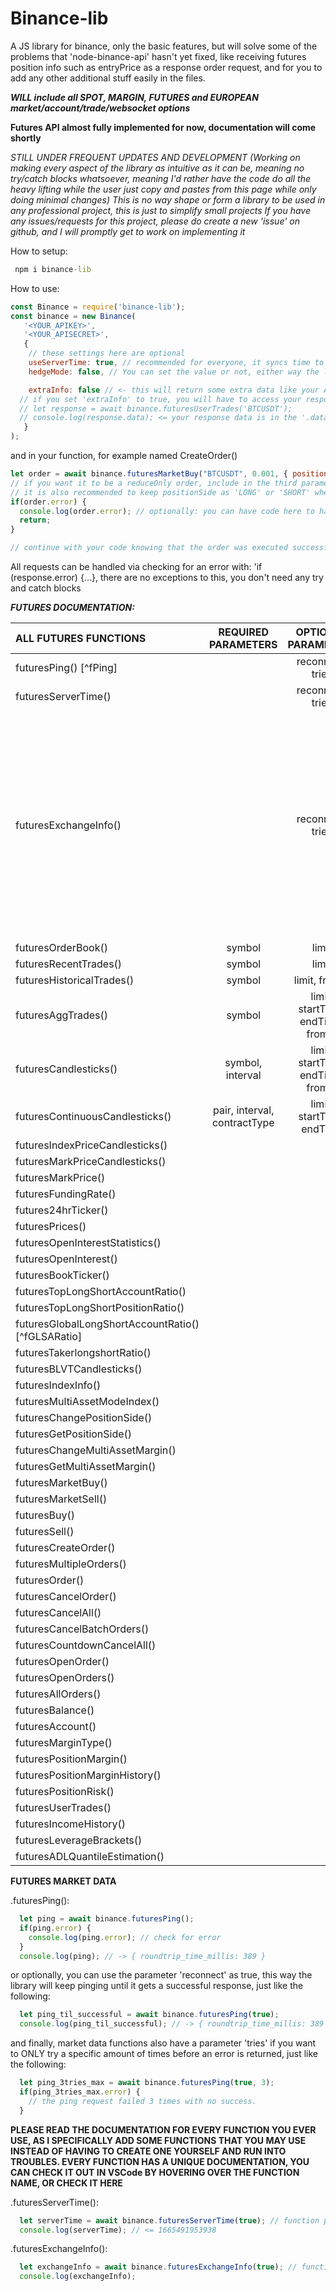 # Binance-lib
 A JS library for binance, only the basic features, but will solve some of the problems that 'node-binance-api' hasn't yet fixed, like receiving futures position info such as entryPrice as a response order request, and for you to add any other additional stuff easily in the files.

 ***WILL include all SPOT, MARGIN, FUTURES and EUROPEAN market/account/trade/websocket options***

 **Futures API almost fully implemented for now, documentation will come shortly**
 
 *STILL UNDER FREQUENT UPDATES AND DEVELOPMENT (Working on making every aspect of the library as intuitive as it can be, meaning no try/catch blocks whatsoever, meaning I'd rather have the code do all the heavy lifting while the user just copy and pastes from this page while only doing minimal changes)*
 *This is no way shape or form a library to be used in any professional project, this is just to simplify small projects*
*If you have any issues/requests for this project, please do create a new 'issue' on github, and I will promptly get to work on implementing it*

 How to setup:
 ```bat
  npm i binance-lib
 ```

 How to use:
```js
const Binance = require('binance-lib');
const binance = new Binance(
   '<YOUR_APIKEY>',
   '<YOUR_APISECRET>',
   {
    // these settings here are optional
    useServerTime: true, // recommended for everyone, it syncs time to the server's time
    hedgeMode: false, // You can set the value or not, either way the library will handle it automatically if it receives an error about your hedgeMode setting not matching your request

    extraInfo: false // <- this will return some extra data like your APIKeys' "Used Weight" and the Server Processing Time for your request and the latency (or total elapsed time from sending the request and receiving the response)
  // if you set 'extraInfo' to true, you will have to access your response data via the .data property of the response variable => 
  // let response = await binance.futuresUserTrades('BTCUSDT');
  // console.log(response.data); <= your response data is in the '.data' property
   }
);
```

and in your function, for example named CreateOrder()
```js
let order = await binance.futuresMarketBuy("BTCUSDT", 0.001, { positionSide: 'LONG', reduceOnly: false}); 
// if you want it to be a reduceOnly order, include in the third parameter 'reduceOnly: true' (order will be returned as an error if there was no position open on your account)
// it is also recommended to keep positionSide as 'LONG' or 'SHORT' whether you are on side Buy or Sell even if you aren't a hedgeMode user (because the program will automatically switch to hedgeMode for you if you forgot to specify it while loading the module)
if(order.error) {
  console.log(order.error); // optionally: you can have code here to handle the error
  return;
}

// continue with your code knowing that the order was executed successfully
```
All requests can be handled via checking for an error with: 'if (response.error) {...}, there are no exceptions to this, you don't need any try and catch blocks


***FUTURES DOCUMENTATION:***

|ALL FUTURES FUNCTIONS                             |REQUIRED PARAMETERS|OPTIONAL PARAMETERS              |OPTIONS = {}    |
|:-------------------------------------------------|:-----------------:|:-------------------------------:|:--------------:|
|futuresPing()                             [^fPing]|                            |reconnect, tries                 |                |
|futuresServerTime()                               |                            |reconnect, tries                 |                |
|futuresExchangeInfo()                             |                            |reconnect, tries                 |quantityPrecision, pricePrecision, contractType, status, baseAsset, quoteAsset, marginAsset, baseAssetPrecision, quotePrecision, minNotional, timeInForce, orderTypes, priceFilters, priceFilters, lotFilters, marketLotFilters, maxNumOrders, maxNumAlgoOrders, percentPriceFilters|
|futuresOrderBook()                                |symbol                      |limit                            |                |
|futuresRecentTrades()                             |symbol                      |limit                            |                |
|futuresHistoricalTrades()                         |symbol                      |limit, fromId                    |                |
|futuresAggTrades()                                |symbol                      |limit, startTime, endTime, fromId|                |
|futuresCandlesticks()                             |symbol, interval            |limit, startTime, endTime, fromId|                |
|futuresContinuousCandlesticks()                   |pair, interval, contractType|limit, startTime, endTime        |                |
|futuresIndexPriceCandlesticks()                   |                   |                                 |                |
|futuresMarkPriceCandlesticks()                    |                   |                                 |                |
|futuresMarkPrice()                                |                   |                                 |                |
|futuresFundingRate()                              |                   |                                 |                |
|futures24hrTicker()                               |                   |                                 |                |
|futuresPrices()                                   |                   |                                 |                |
|futuresOpenInterestStatistics()                   |                   |                                 |                |
|futuresOpenInterest()                             |                   |                                 |                |
|futuresBookTicker()                               |                   |                                 |                |
|futuresTopLongShortAccountRatio()                 |                   |                                 |                |
|futuresTopLongShortPositionRatio()                |                   |                                 |                |
|futuresGlobalLongShortAccountRatio() [^fGLSARatio]|                   |                                 |                |
|futuresTakerlongshortRatio()                      |                   |                                 |                |
|futuresBLVTCandlesticks()                         |                   |                                 |                |
|futuresIndexInfo()                  |                   |                                 |                |
|futuresMultiAssetModeIndex()        |                   |                                 |                |
|futuresChangePositionSide()         |                   |                                 |                |
|futuresGetPositionSide()            |                   |                                 |                |
|futuresChangeMultiAssetMargin()     |                   |                                 |                |
|futuresGetMultiAssetMargin()        |                   |                                 |                |
|futuresMarketBuy()                  |                   |                                 |                |
|futuresMarketSell()                 |                   |                                 |                |
|futuresBuy()                        |                   |                                 |                |
|futuresSell()                       |                   |                                 |                |
|futuresCreateOrder()                |                   |                                 |                |
|futuresMultipleOrders()             |                   |                                 |                |
|futuresOrder()                      |                   |                                 |                |
|futuresCancelOrder()                |                   |                                 |                |
|futuresCancelAll()                  |                   |                                 |                |
|futuresCancelBatchOrders()          |                   |                                 |                |
|futuresCountdownCancelAll()         |                   |                                 |                |
|futuresOpenOrder()                  |                   |                                 |                |
|futuresOpenOrders()                 |                   |                                 |                |
|futuresAllOrders()                  |                   |                                 |                |
|futuresBalance()                    |                   |                                 |                |
|futuresAccount()                    |                   |                                 |                |
|futuresMarginType()                 |                   |                                 |                |
|futuresPositionMargin()             |                   |                                 |                |
|futuresPositionMarginHistory()      |                   |                                 |                |
|futuresPositionRisk()               |                   |                                 |                |
|futuresUserTrades()                 |                   |                                 |                |
|futuresIncomeHistory()              |                   |                                 |                |
|futuresLeverageBrackets()           |                   |                                 |                |
|futuresADLQuantileEstimation()      |                   |                                 |                |

**FUTURES MARKET DATA**
 
.futuresPing():
```js
  let ping = await binance.futuresPing();
  if(ping.error) {
    console.log(ping.error); // check for error
  }
  console.log(ping); // -> { roundtrip_time_millis: 389 }
```

or optionally, you can use the parameter 'reconnect' as true, this way the library will keep pinging until it gets a successful response, just like the following:
```js
  let ping_til_successful = await binance.futuresPing(true);
  console.log(ping_til_successful); // -> { roundtrip_time_millis: 389 } even though it took 10 consecutive tries to finally get a response
```

and finally, market data functions also have a parameter 'tries' if you want to ONLY try a specific amount of times before an error is returned, just like the following:
```js
  let ping_3tries_max = await binance.futuresPing(true, 3);
  if(ping_3tries_max.error) {
    // the ping request failed 3 times with no success.
  }
```
**PLEASE READ THE DOCUMENTATION FOR EVERY FUNCTION YOU EVER USE, AS I SPECIFICALLY ADD SOME FUNCTIONS THAT YOU MAY USE INSTEAD OF HAVING TO CREATE ONE YOURSELF AND RUN INTO TROUBLES. EVERY FUNCTION HAS A UNIQUE DOCUMENTATION, YOU CAN CHECK IT OUT IN VSCode BY HOVERING OVER THE FUNCTION NAME, OR CHECK IT HERE**

.futuresServerTime():
```js
  let serverTime = await binance.futuresServerTime(true); // function parameters: (reconnect, tries, options {})
  console.log(serverTime); // <= 1665491953938
```

.futuresExchangeInfo():
```js
  let exchangeInfo = await binance.futuresExchangeInfo(true); // function parameters: (reconnect, tries, options {})
  console.log(exchangeInfo);
```